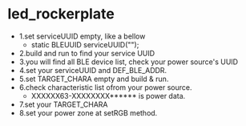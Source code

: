 # led_rockerplate


- 1.set serviceUUID empty, like a bellow
  - static BLEUUID serviceUUID("");
- 2.build and run to find your service UUID
- 3.you will find all BLE device list, check your power source's UUID
- 4.set your serviceUUID and DEF_BLE_ADDR.
- 5.set TARGET_CHARA empty and build & run.
- 6.check characteristic list ofrom your power source.
  - XXXXXX63-XXXXXXXX******  is power data.
- 7.set your TARGET_CHARA
- 8.set your power zone at setRGB method.
